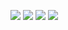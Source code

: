 ![](https://raw.githubusercontent.com/ensnared/github-stats/master/generated/overview.svg#gh-dark-mode-only)
![](https://raw.githubusercontent.com/ensnared/github-stats/master/generated/overview.svg#gh-light-mode-only)
![](https://raw.githubusercontent.com/ensnared/github-stats/master/generated/languages.svg#gh-dark-mode-only)
![](https://raw.githubusercontent.com/ensnared/github-stats/master/generated/languages.svg#gh-light-mode-only)
